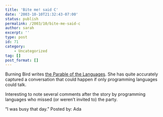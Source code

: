 ```yaml
---
title: 'Bite me! said C'
date: '2003-10-10T21:32:43-07:00'
status: publish
permalink: /2003/10/bite-me-said-c
author: sarah
excerpt: ''
type: post
id: 71
category:
    - Uncategorized
tag: []
post_format: []
---
```

Burning Bird writes [the Parable of the Languages](http://weblog.burningbird.net/fires/000581.htm). She has quite accurately captured a conversation that could happen if only programming languages could talk.

Interesting to note several comments after the story by programming languages who missed (or weren’t invited to) the party.

“I was busy that day.” Posted by: Ada